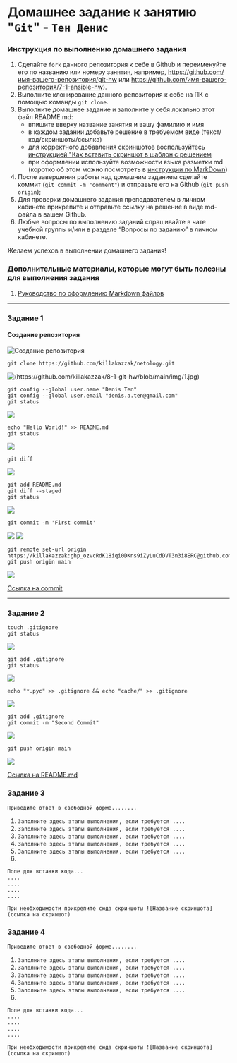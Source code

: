 # Домашнее задание к занятию "`Git`" - `Тен Денис`


### Инструкция по выполнению домашнего задания

   1. Сделайте `fork` данного репозитория к себе в Github и переименуйте его по названию или номеру занятия, например, https://github.com/имя-вашего-репозитория/git-hw или  https://github.com/имя-вашего-репозитория/7-1-ansible-hw).
   2. Выполните клонирование данного репозитория к себе на ПК с помощью команды `git clone`.
   3. Выполните домашнее задание и заполните у себя локально этот файл README.md:
      - впишите вверху название занятия и вашу фамилию и имя
      - в каждом задании добавьте решение в требуемом виде (текст/код/скриншоты/ссылка)
      - для корректного добавления скриншотов воспользуйтесь [инструкцией "Как вставить скриншот в шаблон с решением](https://github.com/netology-code/sys-pattern-homework/blob/main/screen-instruction.md)
      - при оформлении используйте возможности языка разметки md (коротко об этом можно посмотреть в [инструкции  по MarkDown](https://github.com/netology-code/sys-pattern-homework/blob/main/md-instruction.md))
   4. После завершения работы над домашним заданием сделайте коммит (`git commit -m "comment"`) и отправьте его на Github (`git push origin`);
   5. Для проверки домашнего задания преподавателем в личном кабинете прикрепите и отправьте ссылку на решение в виде md-файла в вашем Github.
   6. Любые вопросы по выполнению заданий спрашивайте в чате учебной группы и/или в разделе “Вопросы по заданию” в личном кабинете.
   
Желаем успехов в выполнении домашнего задания!
   
### Дополнительные материалы, которые могут быть полезны для выполнения задания

1. [Руководство по оформлению Markdown файлов](https://gist.github.com/Jekins/2bf2d0638163f1294637#Code)

---

### Задание 1

#### Создание репозитория
![Создание репозитория](https://github.com/killakazzak/8-1-git-hw/blob/main/img/2024-02-28_16-32-21.jpg)

```
git clone https://github.com/killakazzak/netology.git
```
![(https://github.com/killakazzak/8-1-git-hw/blob/main/img/1.jpg)](https://github.com/killakazzak/8-1-git-hw/blob/main/img/1.png)
```
git config --global user.name "Denis Ten"
git config --global user.email "denis.a.ten@gmail.com"
git status
```
![](https://github.com/killakazzak/8-1-git-hw/blob/main/img/2.png)
```
echo "Hello World!" >> README.md
git status
```
![](https://github.com/killakazzak/8-1-git-hw/blob/main/img/3.png)
```
git diff
```
![](https://github.com/killakazzak/8-1-git-hw/blob/main/img/4.png)

```
git add README.md
git diff --staged
git status
```
![](https://github.com/killakazzak/8-1-git-hw/blob/main/img/6.png)
```
git commit -m 'First commit'
```
![](https://github.com/killakazzak/8-1-git-hw/blob/main/img/7.png)
![](https://github.com/killakazzak/8-1-git-hw/blob/main/img/8.png)
```
git remote set-url origin https://killakazzak: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@github.com/killakazzak/netology.git
git push origin main
```
![](https://github.com/killakazzak/8-1-git-hw/blob/main/img/9.png)

[Ссылка на commit](https://github.com/killakazzak/netology/commit/22f3d2506c1b15c3ab6f0682a188c405f8e54892)

---

### Задание 2

```
touch .gitignore
git status
```
![](https://github.com/killakazzak/8-1-git-hw/blob/main/img/21.png)
```
git add .gitignore
git status
```
![](https://github.com/killakazzak/8-1-git-hw/blob/main/img/22.png)
```
echo "*.pyc" >> .gitignore && echo "cache/" >> .gitignore
```
![](https://github.com/killakazzak/8-1-git-hw/blob/main/img/23.png)
```
git add .gitignore
git commit -m "Second Commit"
```
![](https://github.com/killakazzak/8-1-git-hw/blob/main/img/24.png)
```
git push origin main
```
![](https://github.com/killakazzak/8-1-git-hw/blob/main/img/25.png)

[Ссылка на README.md](https://github.com/killakazzak/netology/blob/0d2269d19d0a4587a9e5c471208812acfdc84ecc/README.md)

### Задание 3

`Приведите ответ в свободной форме........`

1. `Заполните здесь этапы выполнения, если требуется ....`
2. `Заполните здесь этапы выполнения, если требуется ....`
3. `Заполните здесь этапы выполнения, если требуется ....`
4. `Заполните здесь этапы выполнения, если требуется ....`
5. `Заполните здесь этапы выполнения, если требуется ....`
6. 

```
Поле для вставки кода...
....
....
....
....
```

`При необходимости прикрепитe сюда скриншоты
![Название скриншота](ссылка на скриншот)`

### Задание 4

`Приведите ответ в свободной форме........`

1. `Заполните здесь этапы выполнения, если требуется ....`
2. `Заполните здесь этапы выполнения, если требуется ....`
3. `Заполните здесь этапы выполнения, если требуется ....`
4. `Заполните здесь этапы выполнения, если требуется ....`
5. `Заполните здесь этапы выполнения, если требуется ....`
6. 

```
Поле для вставки кода...
....
....
....
....
```

`При необходимости прикрепитe сюда скриншоты
![Название скриншота](ссылка на скриншот)`
